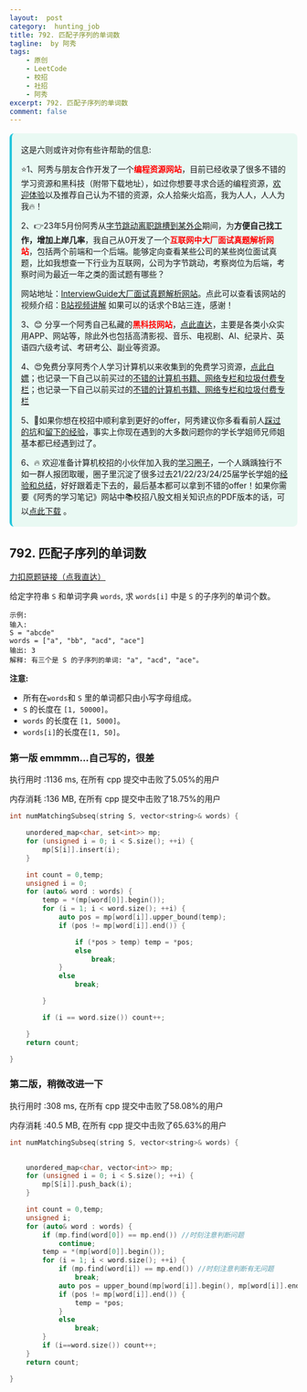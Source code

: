 ```yaml
---
layout:  post
category:  hunting_job
title: 792. 匹配子序列的单词数
tagline:  by 阿秀
tags:
    - 原创
    - LeetCode
    - 校招
    - 社招
    - 阿秀
excerpt: 792. 匹配子序列的单词数
comment: false
---
```




<div style="border-color: #24C6DC;
            background-color: #e9f9f3;         
            margin: 1rem 0;
        padding: .25rem 1rem;
        border-left-width: .3rem;
        border-left-style: solid;
        border-radius: .5rem;
        color: inherit;">
  <p>这是六则或许对你有些许帮助的信息:</p>
<p>⭐️1、阿秀与朋友合作开发了一个<span style="font-weight:bold;color:red">编程资源网站</span>，目前已经收录了很多不错的学习资源和黑科技（附带下载地址），如过你想要寻求合适的编程资源，<a href="https://tools.interviewguide.cn/home" style="text-decoration: underline" target="_blank">欢迎体验</a>以及推荐自己认为不错的资源，众人拾柴火焰高，我为人人，人人为我🔥！</p>  <p>2、👉23年5月份阿秀从<a style="text-decoration: underline" href="https://mp.weixin.qq.com/s?__biz=Mzk0ODU4MzEzMw==&mid=2247512170&idx=1&sn=c4a04a383d2dfdece676b75f17224e78" target="_blank">字节跳动离职跳槽到某外企</a>期间，为<span style="font-weight:bold">方便自己找工作，增加上岸几率</span>，我自己从0开发了一个<span style="font-weight:bold;color:red">互联网中大厂面试真题解析网站</span>，包括两个前端和一个后端。能够定向查看某些公司的某些岗位面试真题，比如我想查一下行业为互联网，公司为字节跳动，考察岗位为后端，考察时间为最近一年之类的面试题有哪些？
<div align="center">
</div>网站地址：<a style="text-decoration: underline" href="https://top.interviewguide.cn/" target="_blank">InterviewGuide大厂面试真题解析网站</a>。点此可以查看该网站的视频介绍：<a style="text-decoration: underline" href="https://www.bilibili.com/video/BV1f94y1C7BL" target="_blank">B站视频讲解</a>   如果可以的话求个B站三连，感谢！
    </p>3、😊
    分享一个阿秀自己私藏的<span style="font-weight:bold;color:red">黑科技网站</span>，<a style="text-decoration: underline" href="https://hkjtz.cn/" target="_blank">点此直达</a>，主要是各类小众实用APP、网站等，除此外也包括高清影视、音乐、电视剧、AI、纪录片、英语四六级考试、考研考公、副业等资源。
  </p>
  <p>4、😍免费分享阿秀个人学习计算机以来收集到的免费学习资源，<a style="text-decoration: underline" href="/notes/07-resources/01-free/01-introduce.html" target="_blank">点此白嫖</a>；也记录一下自己以前买过的<a style="text-decoration: underline" href="/notes/07-resources/02-precious.html" target="_blank">不错的计算机书籍、网络专栏和垃圾付费专栏</a>；也记录一下自己以前买过的<a style="text-decoration: underline" href="/notes/07-resources/02-precious.html" target="_blank">不错的计算机书籍、网络专栏和垃圾付费专栏</a>
  </p>
  <p>5、🚀如果你想在校招中顺利拿到更好的offer，阿秀建议你多看看前人<a style="text-decoration: underline" href="https://www.yuque.com/tuobaaxiu/httmmc/npg1k81zeq4wfpyz" target="_blank">踩过的坑</a>和<a style="text-decoration: underline"  target="_blank" href="https://www.yuque.com/tuobaaxiu/httmmc/gge9ppd0mbu2d3dp">留下的经验</a>，事实上你现在遇到的大多数问题你的学长学姐师兄师姐基本都已经遇到过了。
  </p>
  <p>6、🔥 欢迎准备计算机校招的小伙伴加入我的<a  style="text-decoration: underline" href="https://www.yuque.com/tuobaaxiu/httmmc/xg0otqvc17wfx4u9" target="_blank">学习圈子</a>，一个人踽踽独行不如一群人报团取暖，圈子里沉淀了很多过去21/22/23/24/25届学长学姐的<a  style="text-decoration: underline" href="https://www.yuque.com/tuobaaxiu/httmmc/gge9ppd0mbu2d3dp" target="_blank">经验和总结</a>，好好跟着走下去的，最后基本都可以拿到不错的offer！</a>如果你需要《阿秀的学习笔记》网站中📚︎校招八股文相关知识点的PDF版本的话，可以<a style="text-decoration: underline" href="https://www.yuque.com/tuobaaxiu/httmmc/qs0yn66apvkzw0ps" target="_blank">点此下载</a> 。</p>   </div>


## 792. 匹配子序列的单词数

[力扣原题链接（点我直达）](https://leetcode-cn.com/problems/number-of-matching-subsequences/)

给定字符串 `S` 和单词字典 `words`, 求 `words[i]` 中是 `S` 的子序列的单词个数。

```
示例:
输入: 
S = "abcde"
words = ["a", "bb", "acd", "ace"]
输出: 3
解释: 有三个是 S 的子序列的单词: "a", "acd", "ace"。
```

**注意:**

- 所有在`words`和 `S` 里的单词都只由小写字母组成。
- `S` 的长度在 `[1, 50000]`。
- `words` 的长度在 `[1, 5000]`。
- `words[i]`的长度在`[1, 50]`。





### 第一版 emmmm...自己写的，很差

执行用时 :1136 ms, 在所有 cpp 提交中击败了5.05%的用户

内存消耗 :136 MB, 在所有 cpp 提交中击败了18.75%的用户

```c++
int numMatchingSubseq(string S, vector<string>& words) {

	unordered_map<char, set<int>> mp;
	for (unsigned i = 0; i < S.size(); ++i) {
		mp[S[i]].insert(i);
	}

	int count = 0,temp;
	unsigned i = 0;
	for (auto& word : words) {
		temp = *(mp[word[0]].begin());		
		for (i = 1; i < word.size(); ++i) {
			auto pos = mp[word[i]].upper_bound(temp);
			if (pos != mp[word[i]].end()) {

				if (*pos > temp) temp = *pos;
				else
					break;
			}
			else
				break;

		}

		if (i == word.size()) count++;

	}
	return count;

}
```







### 第二版，稍微改进一下

执行用时 :308 ms, 在所有 cpp 提交中击败了58.08%的用户

内存消耗 :40.5 MB, 在所有 cpp 提交中击败了65.63%的用户



```c++
int numMatchingSubseq(string S, vector<string>& words) {
	

	unordered_map<char, vector<int>> mp;
	for (unsigned i = 0; i < S.size(); ++i) {
		mp[S[i]].push_back(i);
	}

	int count = 0,temp;
	unsigned i;
	for (auto& word : words) {
		if (mp.find(word[0]) == mp.end()) //时刻注意判断问题
			continue;
		temp = *(mp[word[0]].begin());
		for (i = 1; i < word.size(); ++i) {
			if (mp.find(word[i]) == mp.end()) //时刻注意判断有无问题
				break;
			auto pos = upper_bound(mp[word[i]].begin(), mp[word[i]].end(),temp);
			if (pos != mp[word[i]].end()) {
				temp = *pos;
			}
			else
				break;
		}
		if (i==word.size()) count++;
	}
	return count;

}

```

